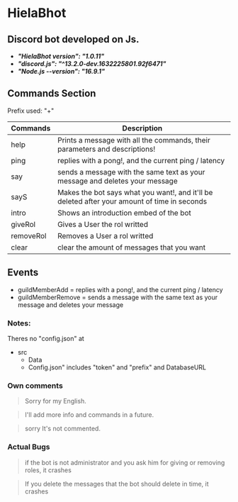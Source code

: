 # HielaBhot

## Discord bot developed on Js.

- **_"HielaBhot version": "1.0.11"_**
- **_"discord.js": "^13.2.0-dev.1632225801.92f6471"_**
- **_"Node.js --version": "16.9.1"_**

## Commands Section

Prefix used: "+"

| Commands  | Description                                                                                  |
| --------- | -------------------------------------------------------------------------------------------- |
| help      | Prints a message with all the commands, their parameters and descriptions!                   |
| ping      | replies with a pong!, and the current ping / latency                                         |
| say       | sends a message with the same text as your message and deletes your message                  |
| sayS      | Makes the bot says what you want!, and it'll be deleted after your amount of time in seconds |
| intro     | Shows an introduction embed of the bot                                                       |
| giveRol   | Gives a User the rol writted                                                                 |
| removeRol | Removes a User a rol writted                                                                 |
| clear     | clear the amount of messages that you want                                                   |

## Events

- guildMemberAdd = replies with a pong!, and the current ping / latency
- guildMemberRemove = sends a message with the same text as your message and deletes your message

### Notes:

Theres no "config.json" at

- src
  - Data
  - Config.json" includes "token" and "prefix" and DatabaseURL

### Own comments

> Sorry for my English.

> I'll add more info and commands in a future.

> sorry It's not commented.

### Actual Bugs

> if the bot is not administrator and you ask him for giving or removing roles, it crashes

> If you delete the messages that the bot should delete in time, it crashes

